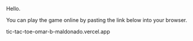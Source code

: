Hello.

You can play the game online by pasting the link below into your browser.

tic-tac-toe-omar-b-maldonado.vercel.app
